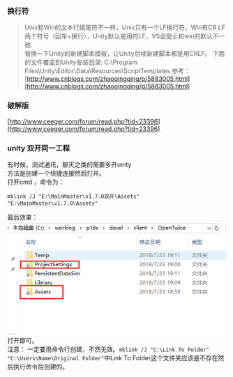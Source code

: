 ### 换行符
>Unix和Win的文本行结尾符不一样，Unix只有一个LF换行符，Win有CR LF两个符号（回车+换行），Unity默认是用的LF，VS会提示和win的默认不一致.  
替换一下Unity的新建脚本模板，让Unity后续新建脚本都是用CRLF。  下面的文件覆盖到Unity安装目录: C:\Program Files\Unity\Editor\Data\Resources\ScriptTemplates
参考：[http://www.cnblogs.com/zhaoqingqing/p/5883005.html](http://www.cnblogs.com/zhaoqingqing/p/5883005.html)
### 破解版 ###
[http://www.ceeger.com/forum/read.php?tid=23396](http://www.ceeger.com/forum/read.php?tid=23396)

### unity 双开同一工程  
有时候，测试通讯，聊天之类的需要多开unity  
方法是创建一个快捷连接然后打开。  
打开cmd ，命令为：  

	mklink /J "E:\MainMaster\v1.7.0双开\Assets" "E:\MainMaster\v1.7.0\Assets"
最后效果：  
![](pic/1.jpg)  
打开即可。  
注意： 一定要用命令行创建，不然无效。`mklink /J "C:\Link To Folder" "C:\Users\Name\Original Folder"`中Link To Folder这个文件夹应该是不存在然后执行命令后创建的。